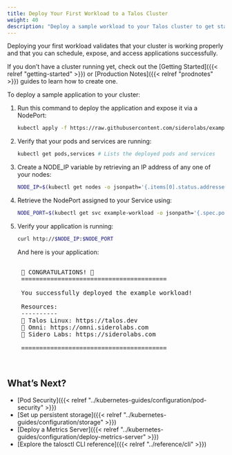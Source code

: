 ```yaml
---
title: Deploy Your First Workload to a Talos Cluster
weight: 40
description: "Deploy a sample workload to your Talos cluster to get started."
---
```


Deploying your first workload validates that your cluster is working properly and that you can schedule, expose, and access applications successfully.

If you don’t have a cluster running yet, check out the [Getting Started]({{< relref "getting-started" >}}) or [Production Notes]({{< relref "prodnotes" >}}) guides to learn how to create one.

To deploy a sample application to your cluster:

1. Run this command to deploy the application and expose it via a NodePort:

    ```bash
    kubectl apply -f https://raw.githubusercontent.com/siderolabs/example-workload/refs/heads/main/deploy/example-svc-nodeport.yaml
    ```

1. Verify that your pods and services are running:

    ```bash
    kubectl get pods,services # Lists the deployed pods and services
    ```

1. Create a NODE_IP variable by retrieving an IP address of any one of your nodes:

    ```bash
    NODE_IP=$(kubectl get nodes -o jsonpath='{.items[0].status.addresses[?(@.type=="InternalIP")].address}'; echo)
    ```

1. Retrieve the NodePort assigned to your Service using:

    ```bash
    NODE_PORT=$(kubectl get svc example-workload -o jsonpath='{.spec.ports[0].nodePort}')
    ```

1. Verify your application is running:

    ```bash
    curl http://$NODE_IP:$NODE_PORT
    ```

   And here is your application:

    <pre>

    🎉 CONGRATULATIONS! 🎉
    ========================================

    You successfully deployed the example workload!

    Resources:
    ----------
    🔗 Talos Linux: https://talos.dev
    🔗 Omni: https://omni.siderolabs.com
    🔗 Sidero Labs: https://siderolabs.com

    ========================================

    </pre>

## What’s Next?

* [Pod Security]({{< relref "../kubernetes-guides/configuration/pod-security" >}})
* [Set up persistent storage]({{< relref "../kubernetes-guides/configuration/storage" >}})
* [Deploy a Metrics Server]({{< relref "../kubernetes-guides/configuration/deploy-metrics-server" >}})
* [Explore the talosctl CLI reference]({{< relref "../reference/cli" >}})
